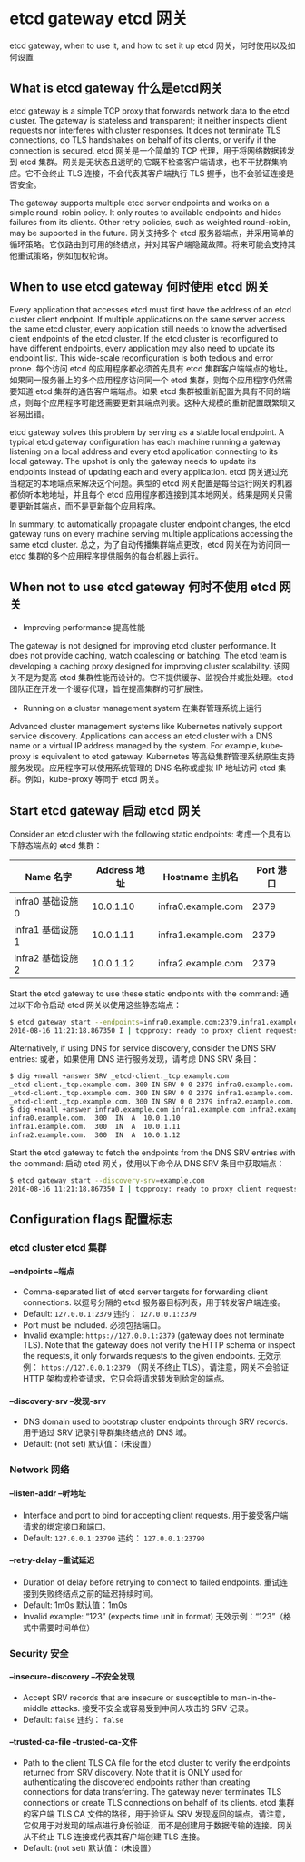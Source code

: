 # etcd gateway etcd 网关

etcd gateway, when to use it, and how to set it up
etcd 网关，何时使用以及如何设置



## What is etcd gateway 什么是etcd网关

etcd gateway is a simple TCP proxy that forwards network data to the etcd  cluster. The gateway is stateless and transparent; it neither inspects  client requests nor interferes with cluster responses. It does not  terminate TLS connections, do TLS handshakes on behalf of its clients,  or verify if the connection is secured.
etcd 网关是一个简单的 TCP 代理，用于将网络数据转发到 etcd 集群。网关是无状态且透明的;它既不检查客户端请求，也不干扰群集响应。它不会终止 TLS 连接，不会代表其客户端执行 TLS 握手，也不会验证连接是否安全。

The gateway supports multiple etcd server endpoints and works on a simple  round-robin policy. It only routes to available endpoints and hides  failures from its clients. Other retry policies, such as weighted  round-robin, may be supported in the future.
网关支持多个 etcd 服务器端点，并采用简单的循环策略。它仅路由到可用的终结点，并对其客户端隐藏故障。将来可能会支持其他重试策略，例如加权轮询。

## When to use etcd gateway 何时使用 etcd 网关

Every application that accesses etcd must first have the address of an etcd  cluster client endpoint. If multiple applications on the same server  access the same etcd cluster, every application still needs to know the  advertised client endpoints of the etcd cluster. If the etcd cluster is  reconfigured to have different endpoints, every application may also  need to update its endpoint list. This wide-scale reconfiguration is  both tedious and error prone.
每个访问 etcd 的应用程序都必须首先具有 etcd 集群客户端端点的地址。如果同一服务器上的多个应用程序访问同一个 etcd  集群，则每个应用程序仍然需要知道 etcd 集群的通告客户端端点。如果 etcd  集群被重新配置为具有不同的端点，则每个应用程序可能还需要更新其端点列表。这种大规模的重新配置既繁琐又容易出错。

etcd gateway solves this problem by serving as a stable local endpoint. A  typical etcd gateway configuration has each machine running a gateway  listening on a local address and every etcd application connecting to  its local gateway. The upshot is only the gateway needs to update its  endpoints instead of updating each and every application.
etcd 网关通过充当稳定的本地端点来解决这个问题。典型的 etcd 网关配置是每台运行网关的机器都侦听本地地址，并且每个 etcd 应用程序都连接到其本地网关。结果是网关只需要更新其端点，而不是更新每个应用程序。

In summary, to automatically propagate cluster endpoint changes, the etcd  gateway runs on every machine serving multiple applications accessing  the same etcd cluster.
总之，为了自动传播集群端点更改，etcd 网关在为访问同一 etcd 集群的多个应用程序提供服务的每台机器上运行。

## When not to use etcd gateway 何时不使用 etcd 网关

- Improving performance 提高性能

The gateway is not designed for improving etcd cluster performance. It does not provide caching, watch coalescing or batching. The etcd team is  developing a caching proxy designed for improving cluster scalability.
该网关不是为提高 etcd 集群性能而设计的。它不提供缓存、监视合并或批处理。etcd 团队正在开发一个缓存代理，旨在提高集群的可扩展性。

- Running on a cluster management system
  在集群管理系统上运行

Advanced cluster management systems like Kubernetes natively support service  discovery. Applications can access an etcd cluster with a DNS name or a  virtual IP address managed by the system. For example, kube-proxy is  equivalent to etcd gateway.
Kubernetes 等高级集群管理系统原生支持服务发现。应用程序可以使用系统管理的 DNS 名称或虚拟 IP 地址访问 etcd 集群。例如，kube-proxy 等同于 etcd 网关。

## Start etcd gateway 启动 etcd 网关

Consider an etcd cluster with the following static endpoints:
考虑一个具有以下静态端点的 etcd 集群：

| Name 名字        | Address 地址 | Hostname 主机名    | Port 港口 |
| ---------------- | ------------ | ------------------ | --------- |
| infra0 基础设施0 | 10.0.1.10    | infra0.example.com | 2379      |
| infra1 基础设施1 | 10.0.1.11    | infra1.example.com | 2379      |
| infra2 基础设施2 | 10.0.1.12    | infra2.example.com | 2379      |

Start the etcd gateway to use these static endpoints with the command:
通过以下命令启动 etcd 网关以使用这些静态端点：

```bash
$ etcd gateway start --endpoints=infra0.example.com:2379,infra1.example.com:2379,infra2.example.com:2379
2016-08-16 11:21:18.867350 I | tcpproxy: ready to proxy client requests to [...]
```

Alternatively, if using DNS for service discovery, consider the DNS SRV entries:
或者，如果使用 DNS 进行服务发现，请考虑 DNS SRV 条目：

```bash
$ dig +noall +answer SRV _etcd-client._tcp.example.com
_etcd-client._tcp.example.com. 300 IN SRV 0 0 2379 infra0.example.com.
_etcd-client._tcp.example.com. 300 IN SRV 0 0 2379 infra1.example.com.
_etcd-client._tcp.example.com. 300 IN SRV 0 0 2379 infra2.example.com.
$ dig +noall +answer infra0.example.com infra1.example.com infra2.example.com
infra0.example.com.  300  IN  A  10.0.1.10
infra1.example.com.  300  IN  A  10.0.1.11
infra2.example.com.  300  IN  A  10.0.1.12
```

Start the etcd gateway to fetch the endpoints from the DNS SRV entries with the command:
启动 etcd 网关，使用以下命令从 DNS SRV 条目中获取端点：

```bash
$ etcd gateway start --discovery-srv=example.com
2016-08-16 11:21:18.867350 I | tcpproxy: ready to proxy client requests to [...]
```

## Configuration flags 配置标志

### etcd cluster etcd 集群

#### –endpoints –端点

- Comma-separated list of etcd server targets for forwarding client connections.
  以逗号分隔的 etcd 服务器目标列表，用于转发客户端连接。
- Default: `127.0.0.1:2379` 违约： `127.0.0.1:2379` 
- Port must be included. 必须包括端口。
- Invalid example: `https://127.0.0.1:2379` (gateway does not terminate TLS). Note that the gateway does not verify the HTTP schema or inspect the requests, it only forwards requests to  the given endpoints.
  无效示例： `https://127.0.0.1:2379` （网关不终止 TLS）。请注意，网关不会验证 HTTP 架构或检查请求，它只会将请求转发到给定的端点。

#### –discovery-srv –发现-srv

- DNS domain used to bootstrap cluster endpoints through SRV records.
  用于通过 SRV 记录引导群集终结点的 DNS 域。
- Default: (not set) 默认值：（未设置）

### Network 网络

#### –listen-addr –听地址

- Interface and port to bind for accepting client requests.
  用于接受客户端请求的绑定接口和端口。
- Default: `127.0.0.1:23790` 违约： `127.0.0.1:23790` 

#### –retry-delay –重试延迟

- Duration of delay before retrying to connect to failed endpoints.
  重试连接到失败终结点之前的延迟持续时间。
- Default: 1m0s 默认值：1m0s
- Invalid example: “123” (expects time unit in format)
  无效示例：“123”（格式中需要时间单位）

### Security 安全

#### –insecure-discovery –不安全发现

- Accept SRV records that are insecure or susceptible to man-in-the-middle attacks.
  接受不安全或容易受到中间人攻击的 SRV 记录。
- Default: `false` 违约： `false` 

#### –trusted-ca-file –trusted-ca-文件

- Path to the client TLS CA file for the etcd cluster to verify the endpoints  returned from SRV discovery. Note that it is ONLY used for  authenticating the discovered endpoints rather than creating connections for data transferring. The gateway never terminates TLS connections or  create TLS connections on behalf of its clients.
  etcd 集群的客户端 TLS CA 文件的路径，用于验证从 SRV 发现返回的端点。请注意，它仅用于对发现的端点进行身份验证，而不是创建用于数据传输的连接。网关从不终止 TLS 连接或代表其客户端创建 TLS 连接。
- Default: (not set) 默认值：（未设置）